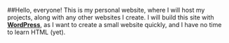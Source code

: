 ##Hello, everyone!
This is my personal website, where I will host my projects, along with any other websites I create.
I will build this site with **[WordPress](https://wordpress.org/)**, as I want to create a small website quickly, and I have no time to learn HTML (yet).
